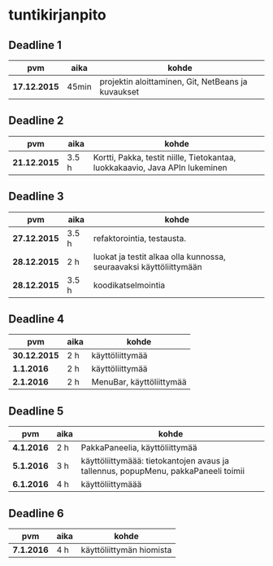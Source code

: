﻿# tuntikirjanpito

## Deadline 1
pvm        | aika | kohde |
-----------|------|-------|
**17.12.2015** | 45min  | projektin aloittaminen, Git, NetBeans ja kuvaukset |

## Deadline 2
pvm        | aika | kohde |
-----------|------|-------|
**21.12.2015** | 3.5 h | Kortti, Pakka, testit niille, Tietokantaa, luokkakaavio, Java APIn lukeminen

## Deadline 3
pvm        | aika | kohde |
-----------|------|-------|
**27.12.2015** | 3.5 h |refaktorointia, testausta. |
**28.12.2015** | 2 h  | luokat ja testit alkaa olla kunnossa, seuraavaksi käyttöliittymään |
**28.12.2015** | 3.5 h  | koodikatselmointia |

## Deadline 4
pvm        | aika | kohde |
-----------|------|-------|
**30.12.2015** | 2 h | käyttöliittymää |
**1.1.2016** | 2 h  | käyttöliittymää |
**2.1.2016** | 2 h  | MenuBar, käyttöliittymää |

## Deadline 5
pvm        | aika | kohde |
-----------|------|-------|
**4.1.2016** | 2 h  | PakkaPaneelia, käyttöliittymää |
**5.1.2016** | 3 h  | käyttöliittymäää: tietokantojen avaus ja tallennus, popupMenu, pakkaPaneeli toimii |
**6.1.2016** | 4 h  | käyttöliittymäää |

## Deadline 6
pvm        | aika | kohde |
-----------|------|-------|
**7.1.2016** | 4 h  | käyttöliittymän hiomista |